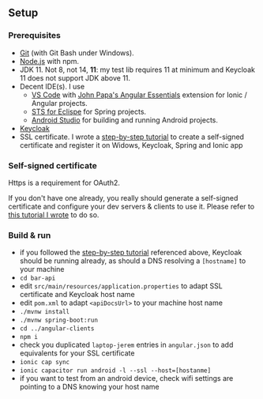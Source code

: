 ## Setup

### Prerequisites

- [Git](https://git-scm.com/downloads) (with Git Bash under Windows).
- [Node.js](https://nodejs.org/en/download/) with npm.
- JDK 11. Not 8, not 14, **11**: my test lib requires 11 at minimum and Keycloak 11 does not support JDK above 11.
- Decent IDE(s). I use
  - [VS Code](https://code.visualstudio.com/download) with [John Papa's Angular Essentials](https://marketplace.visualstudio.com/items?itemName=johnpapa.angular-essentials) extension for Ionic / Angular projects.
  - [STS for Eclispe](https://spring.io/tools) for Spring projects.
  - [Android Studio](https://developer.android.com/studio) for building and running Android projects.
- [Keycloak](https://www.keycloak.org/downloads.html)
- SSL certificate. I wrote a [step-by-step tutorial](https://stackoverflow.com/a/63874376/619830) to create a self-signed certificate and register it on Widows, Keycloak, Spring and Ionic app

### Self-signed certificate

Https is a requirement for OAuth2.

If you don't have one already, you really should generate a self-signed certificate and configure your dev servers & clients to use it.
Please refer to [this tutorial I wrote](https://stackoverflow.com/a/63874376/619830) to do so.

### Build & run

- if you followed the [step-by-step tutorial](https://stackoverflow.com/a/63874376/619830) referenced above, Keycloak should be running already, as should a DNS resolving a `[hostname]` to your machine
- `cd bar-api`
- edit `src/main/resources/application.properties` to adapt SSL certificate and Keycloak host name
- edit `pom.xml` to adapt `<apiDocsUrl>` to your machine host name
- `./mvnw install`
- `./mvnw spring-boot:run`
- `cd ../angular-clients`
- `npm i`
- check you duplicated `laptop-jerem` entries in `angular.json` to add equivalents for your SSL certificate
- `ionic cap sync`
- `ionic capacitor run android -l --ssl --host=[hostanme]`
- if you want to test from an android device, check wifi settings are pointing to a DNS knowing your host name
